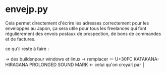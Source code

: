 # envejp.py
Cela permet directement d'écrire les adresses correctement pour les enveloppes au Japon, ça sera utile pour tous les freelances qui font régulièrement des envois postaux de prospection,  de bons de commandes et de factures.

ce qu'il reste à faire : 

-> des buildsnpour windows et linux 
-> remplacer ー	U+30FC	KATAKANA-HIRAGANA PROLONGED SOUND MARK ← celui qu'on croyait par │



